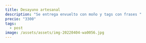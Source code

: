 ```yaml
---
title: Desayuno artesanal
description: "Se entrega envuelto con moño y tags con frases "
precio: "3300"
tags:
  - post
image: /assets/assets/img-20220404-wa0056.jpg
---
```

